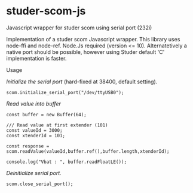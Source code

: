 # studer-scom-js
Javascript wrapper for studer scom using serial port (232i)

Implementation of a studer scom Javascript wrapper. This library uses node-ffi and node-ref. 
Node.Js required (version <= 10). Alternatetively a native port should be possible, 
however using Studer default 'C' implementation is faster.

Usage

*Initialize the serial port* (hard-fixed at 38400, default setting).

`scom.initialize_serial_port("/dev/ttyUSB0");`

*Read value into buffer*

```
const buffer = new Buffer(64);

/// Read value at first extender (101)
const valueId = 3000;
const xtenderId = 101;

const response = scom.readValue(valueId,buffer.ref(),buffer.length,xtenderId);

console.log("Vbat : ", buffer.readFloatLE());
```

*Deinitialize serial port.*

`scom.close_serial_port();`
